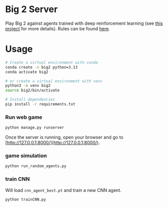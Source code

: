 # Big 2 Server

Play Big 2 against agents trained with deep reinforcement learning (see <a href="https://github.com/henrycharlesworth/big2_PPOalgorithm">this project</a> for more details). Rules can be found <a href="https://github.com/henrycharlesworth/big2_PPOalgorithm/blob/master/rules.md">here</a>.


# Usage
```bash
# Create a virtual environment with conda
conda create -n big2 python=3.13
conda activate big2

# or create a virtual environment with venv
python3 -m venv big2
source big2/bin/activate

# Install dependencies
pip install -r requirements.txt
```

### Run web game
```bash
python manage.py runserver
```
Once the server is running, open your browser and go to [http://127.0.0.1:8000/](http://127.0.0.1:8000/).

### game simulation
```bash
python run_random_agents.py
```

### train CNN
Will load `cnn_agent_best.pt` and train a new CNN agent.
```bash
python trainCNN.py
```